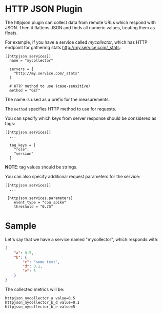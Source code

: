 # HTTP JSON Plugin

The httpjson plugin can collect data from remote URLs which respond with JSON. Then it flattens JSON and finds all numeric values, treating them as floats.

For example, if you have a service called _mycollector_, which has HTTP endpoint for gathering stats http://my.service.com/_stats:

```
[[httpjson.services]]
  name = "mycollector"

  servers = [
    "http://my.service.com/_stats"
  ]

  # HTTP method to use (case-sensitive)
  method = "GET"
```

The name is used as a prefix for the measurements.

The `method` specifies HTTP method to use for requests.

You can specify which keys from server response should be considered as tags:

```
[[httpjson.services]]
  ...

  tag_keys = [
    "role",
    "version"
  ]
```

**NOTE**: tag values should be strings.

You can also specify additional request parameters for the service:

```
[[httpjson.services]]
  ...

 [httpjson.services.parameters]
    event_type = "cpu_spike"
    threshold = "0.75"

```


# Sample

Let's say that we have a service named "mycollector", which responds with:
```json
{
    "a": 0.5,
    "b": {
        "c": "some text",
        "d": 0.1,
        "e": 5
    }
}
```

The collected metrics will be:
```
httpjson_mycollector_a value=0.5
httpjson_mycollector_b_d value=0.1
httpjson_mycollector_b_e value=5
```
